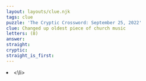 ```yaml
---
layout: layouts/clue.njk
tags: clue
puzzle: 'The Cryptic Crossword: September 25, 2022'
clue: Changed up oldest piece of church music
letters: (8)
answer:
straight:
cryptic:
straight_is_first:
---
```

<li><\li>